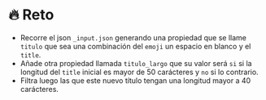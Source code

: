 # 🔥 Reto
* Recorre el json `_input.json` generando una propiedad que se llame `titulo` que sea una combinación del `emoji` un espacio en blanco y el `title`.
* Añade otra propiedad llamada `titulo_largo` que su valor será `si` si la longitud del `title` inicial es mayor de 50 carácteres y `no` si lo contrario.
* Filtra luego las que este nuevo título tengan una longitud mayor a 40 carácteres.
